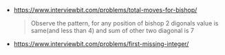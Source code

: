 - https://www.interviewbit.com/problems/total-moves-for-bishop/

  > Observe the pattern, for any position of bishop 2 digonals value is same(and less than 4) and sum of other two diagonal is 7

- https://www.interviewbit.com/problems/first-missing-integer/
